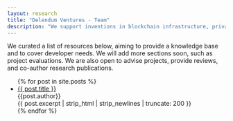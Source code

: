 ```yaml
---
layout: research
title: "Delendum Ventures - Team"
description: "We support inventions in blockchain infrastructure, private computing, and zero-knowledge proof applications"
---
```

<div>
<p class="text-white text-research-para">
    We curated a list of resources below, aiming to provide a knowledge base and to cover developer needs. We will add more sections soon, such as project evaluations. We are also open to advise projects, provide reviews, and co-author research publications. 
    </p>
    <ul class="no-list-style">
    {% for post in site.posts %}
        <li class="no-list-style post-container">
        <div class="text-white text-large"><a class="text-white" href="{{ post.url }}">{{ post.title }}</a></div>
       <div class="text-white">
       {{post.author}} </div> 
        {{ post.excerpt | strip_html | strip_newlines | truncate: 200 }}  
        </li>
    {% endfor %}
    </ul>
</div>
